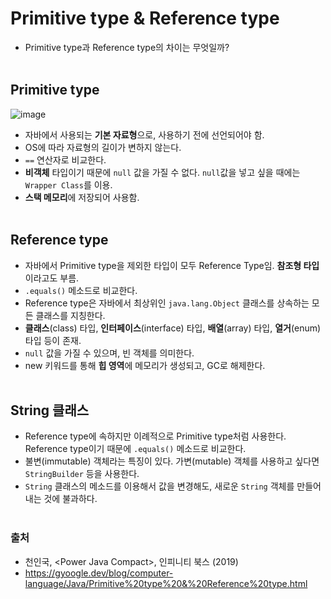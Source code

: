 # Primitive type & Reference type
- Primitive type과 Reference type의 차이는 무엇일까?
<br></br>

## Primitive type
![image](https://github.com/jinju9553/CS-Study/assets/69393506/9e47f3b7-e6d7-4bf2-ac55-8f806c632d30)
- 자바에서 사용되는 **기본 자료형**으로, 사용하기 전에 선언되어야 함.
- OS에 따라 자료형의 길이가 변하지 않는다.
- `==` 연산자로 비교한다.
- **비객체** 타입이기 때문에 `null` 값을 가질 수 없다. `null`값을 넣고 싶을 때에는 `Wrapper Class`를 이용.
- **스택 메모리**에 저장되어 사용함.
<br></br>

## Reference type
- 자바에서 Primitive type을 제외한 타입이 모두 Reference Type임. **참조형 타입**이라고도 부름. 
- `.equals()` 메소드로 비교한다.
- Reference type은 자바에서 최상위인 `java.lang.Object` 클래스를 상속하는 모든 클래스를 지칭한다. 
- **클래스**(class) 타입, **인터페이스**(interface) 타입, **배열**(array) 타입, **열거**(enum) 타입 등이 존재.
- `null` 값을 가질 수 있으며, 빈 객체를 의미한다.
- new 키워드를 통해 **힙 영역**에 메모리가 생성되고, GC로 해제한다.
<br></br>

## String 클래스
- Reference type에 속하지만 이례적으로 Primitive type처럼 사용한다. Reference type이기 때문에 `.equals()` 메소드로 비교한다.
- 불변(immutable) 객체라는 특징이 있다. 가변(mutable) 객체를 사용하고 싶다면 `StringBuilder` 등을 사용한다.
- `String` 클래스의 메소드를 이용해서 값을 변경해도, 새로운 `String` 객체를 만들어내는 것에 불과하다.
<br></br>

### 출처
- 천인국, \<Power Java Compact\>, 인피니티 북스 (2019)
- https://gyoogle.dev/blog/computer-language/Java/Primitive%20type%20&%20Reference%20type.html
